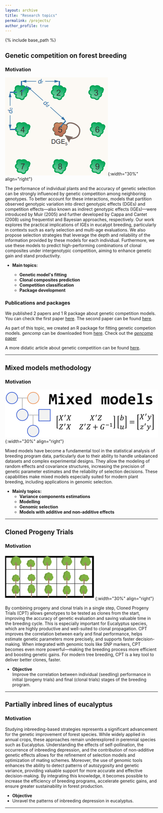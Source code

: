 ```yaml
---
layout: archive
title: "Research topics"
permalink: /projects/
author_profile: true
---
```


{% include base_path %}



## Genetic competition on forest breeding

### Motivation  

![Optim](../images/fig_comp.png){:width="30%" align="right"}

The performance of individual plants and the accuracy of genetic selection can be strongly influenced by genetic competition among neighboring genotypes. To better account for these interactions, models that partition observed genotypic variation into direct genotypic effects (DGEs) and competition effects—also known as indirect genotypic effects (IGEs)—were introduced by Muir (2005) and further developed by Cappa and Cantet (2008) using frequentist and Bayesian approaches, respectively. Our work explores the practical implications of IGEs in eucalypt breeding, particularly in contexts such as early selection and multi-age evaluations. We also propose selection strategies that leverage the depth and reliability of the information provided by these models for each individual. Furthermore, we use these models to predict high-performing combinations of clonal composites under intergenotypic competition, aiming to enhance genetic gain and stand productivity.


- **Main topics:**

   - **Genetic model's fitting**  
   - **Clonal composites prediction**  
   - **Competition classification**  
   - **Package development**

### Publications and packages

We published 2 papers and 1 R package about genetic competition models.
You can check the first paper [here](https://doi.org/10.1016/j.foreco.2023.121393). 
The second paper can be found [here](https://doi.org/10.1016/j.foreco.2024.121892).


As part of this topic, we created an R package for fitting genetic competion models.
*gencomp* can be downloaded from [here](https://github.com/Kaio-Olimpio/gencomp). 
Check out the [*gencomp* paper](https://doi.org/10.1038/s41437-024-00743-9)

A more didatic article about genetic competition can be found [here](https://vsni.co.uk/competitive-genetics-exploring-the-impact-of-direct-and-indirect-genetic-effects-in-tree-breeding/).


***


## Mixed models methodology

### Motivation
![MixedMod](../assets/images/MixedModels.png){:width="30%" align="right"}

Mixed models have become a fundamental tool in the statistical analysis of breeding program data, particularly due to their ability to handle unbalanced datasets and complex experimental designs. They allow the modeling of random effects and covariance structures, increasing the precision of genetic parameter estimates and the reliability of selection decisions. These capabilities make mixed models especially suited for modern plant breeding, including applications in genomic selection.

- **Mainly topics:**
  - **Variance components estimations**  
  - **Modelling**  
  - **Genomic selection**  
  - **Models with additive and non-additive effects**  

***


## Cloned Progeny Trials 

### Motivation  

![Imputation](../images/fig_CPT.png){:width="30%" align="right"}

 By combining progeny and clonal trials in a single step, Cloned Progeny Trials (CPT) allows genotypes to be tested as clones from the start, improving the accuracy of genetic evaluation and saving valuable time in the breeding cycle. This is especially important for Eucalyptus species, which are highly productive and well-suited to clonal propagation. CPT improves the correlation between early and final performance, helps estimate genetic parameters more precisely, and supports faster decision-making. When integrated with genomic tools like SNP markers, CPT becomes even more powerful—making the breeding process more efficient and boosting genetic gains. For modern tree breeding, CPT is a key tool to deliver better clones, faster.

- **Objective**  
Improve the correlation between individual (seedling) performance in initial (progeny trials) and final (clonal trials) stages of the breeding program. 

***

## Partially inbred lines of eucalyptus

### Motivation  


Studying inbreeding-based strategies represents a significant advancement for the genetic improvement of forest species. While widely applied in annual crops, these approaches remain underexplored in perennial species such as Eucalyptus. Understanding the effects of self-pollination, the occurrence of inbreeding depression, and the contribution of non-additive genetic effects allows for the refinement of selection models and optimization of mating schemes. Moreover, the use of genomic tools enhances the ability to detect patterns of autozygosity and genetic variance, providing valuable support for more accurate and effective decision-making. By integrating this knowledge, it becomes possible to increase the efficiency of breeding programs, accelerate genetic gains, and ensure greater sustainability in forest production.

- **Objective**  
- Unravel the patterns of inbreeding depression in eucalyptus.

***

<br>

